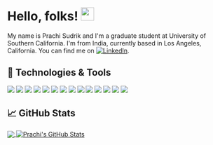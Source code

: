 
# Hello, folks! <img src="https://raw.githubusercontent.com/MartinHeinz/MartinHeinz/master/wave.gif" width="30px">
My name is Prachi Sudrik and I'm a graduate student at University of Southern California. I'm from India, currently based in Los Angeles, California. 
You can find me on [![LinkedIn][1.1]][2.1].

## 🔧 Technologies & Tools
![](https://img.shields.io/badge/C-JavaScript?style=flat&logo=c&logoColor=white&color=2bbc8a)
![](https://img.shields.io/badge/Java-JavaScript?style=flat&logo=java&logoColor=white&color=2bbc8a)
![](https://img.shields.io/badge/Python-JavaScript?style=flat&logo=python&logoColor=white&color=2bbc8a)
![](https://img.shields.io/badge/Javascript-JavaScript?style=flat&logo=javascript&logoColor=white&color=2bbc8a)
![](https://img.shields.io/badge/MySQL-JavaScript?style=flat&logo=mysql&logoColor=white&color=F9AB00)
![](https://img.shields.io/badge/PostgreSQL-JavaScript?style=flat&logo=postgresql&logoColor=white&color=F9AB00)
![](https://img.shields.io/badge/MongoDB-JavaScript?style=flat&logo=mongodb&logoColor=white&color=F9AB00)
![](https://img.shields.io/badge/Flask-JavaScript?style=flat&logo=flask&logoColor=white&color=118CEE)
![](https://img.shields.io/badge/Django-JavaScript?style=flat&logo=django&logoColor=white&color=118CEE)
![](https://img.shields.io/badge/Spring-JavaScript?style=flat&logo=spring&logoColor=white&color=118CEE)
![](https://img.shields.io/badge/React-JavaScript?style=flat&logo=react&logoColor=white&color=E60023)
![](https://img.shields.io/badge/Jenkins-JavaScript?style=flat&logo=jenkins&logoColor=white&color=7E0BC3)
![](https://img.shields.io/badge/Docker-JavaScript?style=flat&logo=docker&logoColor=white&color=7E0BC3)
![](https://img.shields.io/badge/Kubernetes-JavaScript?style=flat&logo=kubernetes&logoColor=white&color=7E0BC3)

## &#x1f4c8; GitHub Stats

<a href="https://github.com/prachisudrik/prachisudrik">
  <img align="center" src="https://github-readme-stats.vercel.app/api/top-langs/?username=prachisudrik&hide=java,html,tex&title_color=ffffff&text_color=c9cacc&icon_color=2bbc8a&bg_color=1d1f21&langs_count=3" />
</a>
<a href="https://github.com/prachisudrik/prachisudrik">
  <img align="center" src="https://github-readme-stats.vercel.app/api?username=prachisudrik&show_icons=true&line_height=27&count_private=true&title_color=ffffff&text_color=c9cacc&icon_color=2bbc8a&bg_color=1d1f21" alt="Prachi's GitHub Stats" />
</a>

<!-- <a href="https://github.com/prachisudrik/Streamlit_Projects/tree/main/StockMarket%20Prediction">
  <img align="center" src="https://github-readme-stats.vercel.app/api/pin/?username=prachisudrik&repo=python-project-blueprint&title_color=ffffff&text_color=c9cacc&icon_color=2bbc8a&bg_color=1d1f21" />
</a>


<a href="https://github.com/prachisudrik/Spotify-Clone">
  <img align="center" src="https://github-readme-stats.vercel.app/api/pin/?username=prachisudrik&repo=go-project-blueprint&title_color=ffffff&text_color=c9cacc&icon_color=2bbc8a&bg_color=1d1f21" />
</a>  
 -->

[1.1]: https://raw.githubusercontent.com/MartinHeinz/MartinHeinz/master/linkedin-3-16.png (LinkedIn icon without padding)
[2.1]: https://www.linkedin.com/in/prachi-sudrik/

